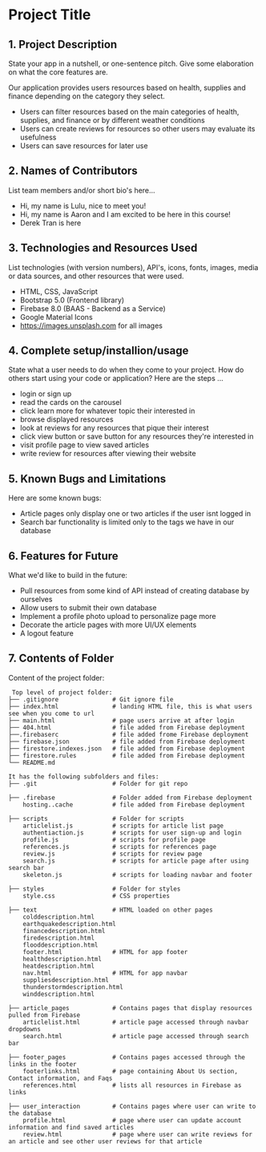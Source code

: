 # Project Title

## 1. Project Description

State your app in a nutshell, or one-sentence pitch. Give some elaboration on what the core features are.  

Our application provides users resources based on health, supplies and finance depending on the category they select.

- Users can filter resources based on the main categories of health, supplies, and finance or by different weather conditions
- Users can create reviews for resources so other users may evaluate its usefulness
- Users can save resources for later use


## 2. Names of Contributors

List team members and/or short bio's here...

* Hi, my name is Lulu, nice to meet you!
* Hi, my name is Aaron and I am excited to be here in this course!
* Derek Tran is here 

	
## 3. Technologies and Resources Used

List technologies (with version numbers), API's, icons, fonts, images, media or data sources, and other resources that were used.

- HTML, CSS, JavaScript
- Bootstrap 5.0 (Frontend library)
- Firebase 8.0 (BAAS - Backend as a Service)
- Google Material Icons
- https://images.unsplash.com for all images

## 4. Complete setup/installion/usage

State what a user needs to do when they come to your project. How do others start using your code or application?
Here are the steps ...

- login or sign up
- read the cards on the carousel
- click learn more for whatever topic their interested in
- browse displayed resources
- look at reviews for any resources that pique their interest
- click view button or save button for any resources they're interested in
- visit profile page to view saved articles
- write review for resources after viewing their website


## 5. Known Bugs and Limitations

Here are some known bugs:

- Article pages only display one or two articles if the user isnt logged in
- Search bar functionality is limited only to the tags we have in our database

## 6. Features for Future

What we'd like to build in the future:

- Pull resources from some kind of API instead of creating database by ourselves
- Allow users to submit their own database
- Implement a profile photo upload to personalize page more
- Decorate the article pages with more UI/UX elements
- A logout feature

## 7. Contents of Folder

Content of the project folder:

```
 Top level of project folder:
├── .gitignore               # Git ignore file
├── index.html               # landing HTML file, this is what users see when you come to url
├── main.html                # page users arrive at after login
├── 404.html                 # file added from Firebase deployment
├──.firebaserc               # file added frome Firebase deployment
├── firebase.json            # file added from Firebase deployment
├── firestore.indexes.json   # file added from Firebase deployment
├── firestore.rules          # file added from Firebase deployment
└── README.md

It has the following subfolders and files:
├── .git                     # Folder for git repo

├── .firebase                # Folder added from Firebase deployment
    hosting..cache           # file added from Firebase deployment

├── scripts                  # Folder for scripts
    articlelist.js           # scripts for article list page
    authentiaction.js        # scripts for user sign-up and login
    profile.js               # scripts for profile page
    references.js            # scripts for references page
    review.js                # scripts for review page
    search.js                # scripts for article page after using search bar
    skeleton.js              # scripts for loading navbar and footer

├── styles                   # Folder for styles
    style.css                # CSS properties

├── text                     # HTML loaded on other pages
    colddescription.html
    earthquakedescription.html
    financedescription.html
    firedescription.html
    flooddescription.html
    footer.html              # HTML for app footer
    healthdescription.html
    heatdescription.html
    nav.html                 # HTML for app navbar
    suppliesdescription.html
    thunderstormdescription.html
    winddescription.html

├── article_pages            # Contains pages that display resources pulled from Firebase
    articlelist.html         # article page accessed through navbar dropdowns
    search.html              # article page accessed through search bar

├── footer_pages             # Contains pages accessed through the links in the footer
    footerlinks.html         # page containing About Us section, Contact information, and Faqs
    references.html          # lists all resources in Firebase as links

├── user_interaction         # Contains pages where user can write to the database
    profile.html             # page where user can update account information and find saved articles
    review.html              # page where user can write reviews for an article and see other user reviews for that article
